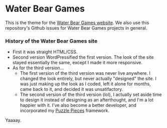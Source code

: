 # Water Bear Games

This is the theme for the [Water Bear Games website](http://waterbeargames.com/). We also use this repository's Github issues for Water Bear Games projects in general.

### History of the Water Bear Games site
- First it was straight HTML/CSS.
- Second version WordPressified the first version. The look of the site stayed essentially the same, except I made it more responsive.
- As for the third version...
  - The first version of the third version was never live anywhere. I changed the look entirely, but never actually "designed" the site. I was just making up the look as I coded, left it alone for months, came back to it, and decided it was unsatifactory.
  - The second version of the third version (lol), I actually set aside time to design it instead of designing as an afterthought, and I'm a lot happier with it. I've also become a better developer, and incorporated my [Puzzle Pieces](https://github.com/caraheacock/puzzle_pieces) framework.

Yaaaay.